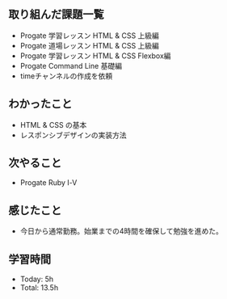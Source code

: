 ## 取り組んだ課題一覧
- Progate 学習レッスン HTML & CSS 上級編
- Progate 道場レッスン HTML & CSS 上級編
- Progate 学習レッスン HTML & CSS Flexbox編 
- Progate Command Line 基礎編 
- timeチャンネルの作成を依頼
## わかったこと
- HTML & CSS の基本
- レスポンシブデザインの実装方法
## 次やること
- Progate Ruby Ⅰ-Ⅴ
## 感じたこと
- 今日から通常勤務。始業までの4時間を確保して勉強を進めた。
## 学習時間
- Today: 5h 
- Total: 13.5h
